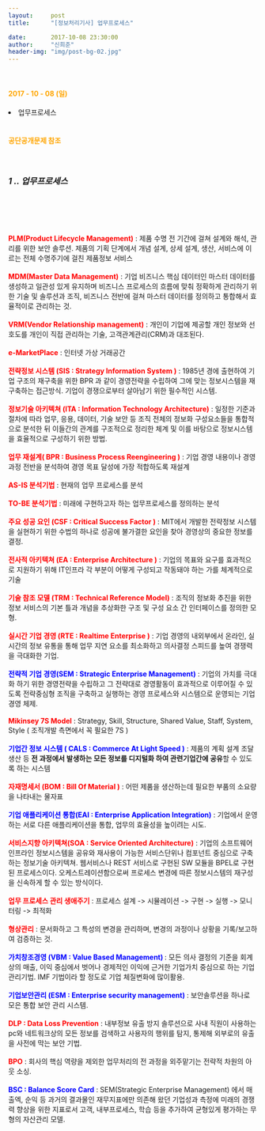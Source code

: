 ```yaml
---
layout:     post
title:      "[정보처리기사] 업무프로세스"

date:       2017-10-08 23:30:00
author:     "신희준"
header-img: "img/post-bg-02.jpg"
---
```

<br>
<H4 style ="font-weight:bold; color : orange">2017 - 10 - 08 (일)</H4>
<li>업무프로세스</li>


<br>
<H4 style ="font-weight:bold; color:orange;">공단공개문제 참조</H4>
<br>

<h5 style = "font-size: 17px; font-weight : bold;">1 .. 업무프로세스</h5>
<br>
<p style="font-size:14px;">
<br><br>
<b style="color:red;">PLM(Product Lifecycle Management)</b> : 제품 수명 전 기간에 걸쳐 설계와 해석, 관리를 위한 보안 솔루션. 제품의 기획 단계에서 개념 설계, 상세 설계, 생산, 서비스에 이르는 전체 수명주기에 걸친 제품정보 서비스
<br><br>
<b style="color:red;">MDM(Master Data Management)</b> : 기업 비즈니스 핵심 데이터인 마스터 데이터를 생성하고 일관성 있게 유지하며 비즈니스 프로세스의 흐름에 맞춰 정확하게 관리하기 위한 기술 및 솔루션과 조직, 비즈니스 전반에 걸쳐 마스터 데이터를 정의하고 통합해서 효율적이로 관리하는 것.
<br><br>
<b style="color:red;">VRM(Vendor Relationship management)</b> : 개인이 기업에 제공할 개인 정보와 선호도를 개인이 직접 관리하는 기술, 고객관계관리(CRM)과 대조된다. <br><br>
<b style="color:red;">e-MarketPlace</b> : 인터넷 가상 거래공간 <br><br>
<b style ="color:red;">전략정보 시스템 (SIS : Strategy Information System )</b> : 1985년 경에 출현하여 기업 구조의 재구축을 위한 BPR 과 같이 경영전략을 수립하여 그에 맞는 정보시스템을 재구축하는 접근방식. 기업이 경쟁으로부터 살아남기 위한 필수적인 시스템.
<br><br>
<b style ="color:red;">정보기술 아키텍쳐 (ITA : Information Technology Architecture)</b> : 일정한 기준과 절차에 따라 업무, 응용, 데이터, 기술 보안 등 조직 전체의 정보화 구성요소들을 통합적으로 분석한 뒤 이들간의 관계를 구조적으로 정리한 체계 및 이를 바탕으로 정보시스템을 효율적으로 구성하기 위한 방법.
<br><br>
<b style ="color:red;">업무 재설계( BPR : Business Process Reengineering )</b> : 기업 경영 내용이나 경영 과정 전반을 분석하여 경영 목표 달성에 가장 적합하도록 재설계
<br><br>
<b style ="color:red;">AS-IS 분석기법</b> : 현재의 업무 프로세스를 분석
<br><br>
<b style ="color:red;">TO-BE 분석기법</b> : 미래에 구현하고자 하는 업무프로세스를 정의하는 분석
<br><br>
<b style ="color:red;">주요 성공 요인 (CSF : Critical Success Factor )</b> : MIT에서 개발한 전략정보 시스템을 실현하기 위한 수법의 하나로 성공에 불가결한 요인을 찾아 경영상의 중요한 정보를 결정.
<br><br>
<b style ="color:red;">전사적 아키텍쳐 (EA : Enterprise Architecture )</b> : 기업의 목표와 요구를 효과적으로 지원하기 위해 IT인프라 각 부분이 어떻게 구성되고 작동돼야 하는 가를 체계적으로 기술
<br><br>
<b style ="color:red;">기술 참조 모델 (TRM : Technical Reference Model)</b> : 조직의 정보화 추진을 위한 정보 서비스의 기본 틀과 개념을 추상화한 구조 및 구성 요소 간 인터페이스를 정의한 모형.
<br><br>
<b style ="color:red;">실시간 기업 경영 (RTE : Realtime Enterprise )</b> : 기업 경영의 내외부에서 온라인, 실시간의 정보 유통을 통해 업무 지연 요소를 최소화하고 의사결정 스피드를 높여 경쟁력을 극대화한 기업.
<br><br>
<b style ="color:blue;">전략적 기업 경영(SEM : Strategic Enterprise Management)</b> : 기업의 가치를 극대화 하기 위한 경영전략을 수립하고 그 전략대로 경영활동이 효과적으로 이루어질 수 있도록 전략중심형 조직을 구축하고 실행하는 경영 프로세스와 시스템으로 운영되는 기업경영 체제.
<br><br>
<b style ="color:red;">Mikinsey 7S Model</b> : Strategy, Skill, Structure, Shared Value, Staff, System, Style ( 조직개발 측면에서 꼭 필요한 7S )
<br><br>
<b style ="color:blue;">기업간 정보 시스템 ( CALS : Commerce At Light Speed )</b> : 제품의 계획 설계 조달 생산 등 <b>전 과정에서 발생하는 모든 정보를 디지털화 하여 관련기업간에 공유</b>할 수 있도록 하는 시스템
<br><br>
<b style ="color:red;">자재명세서 (BOM : Bill Of Material )</b> : 어떤 제품을 생산하는데 필요한 부품의 소요량을 나타내는 물자표
<br><br>
<b style ="color:blue;">기업 애플리케이션 통합(EAI : Enterprise Application Integration)</b> : 기업에서 운영하는 서로 다른 애플리케이션을 통합, 업무의 효율성을 높이려는 시도.
<br><br>
<b style ="color:red;">서비스지향 아키텍쳐(SOA : Service Oriented Architecture)</b> : 기업의 소프트웨어 인프라인 정보시스템을 공유와 재사용이 가능한 서비스단위나 컴포넌트 중심으로 구축하는 정보기술 아키텍쳐. 웹서비스나 REST 서비스로 구현된 SW 모듈을 BPEL로 구현된 프로세스이다. 오케스트레이션함으로써 프로세스 변경에 따른 정보시스템의 재구성을 신속하게 할 수 있는 방식이다.
<br><br>
<b style ="color:red;">업무 프로세스 관리 생애주기</b> : 프로세스 설계 -> 시뮬레이션 -> 구현 -> 실행 -> 모니터링 -> 최적화<br><br>
<b style ="color:red;">형상관리</b> : 문서화하고 그 특성의 변경을 관리하며, 변경의 과정이나 상황을 기록/보고하여  검증하는 것.
<br><br>
<b style ="color:blue;">가치창조경영 (VBM : Value Based Management) </b> : 모든 의사 결정의 기준을 회계상의 매출, 이익 중심에서 벗어나 경제적인 이익에 근거한 기업가치 중심으로 하는 기업 관리기법. IMF 기법이라 할 정도로 기업 체질변화에 많이활용.
<br><br>
<b style ="color:blue;">기업보안관리 (ESM : Enterprise security management)</b> : 보안솔루션을 하나로 모은 통합 보안 관리 시스템.
<br><br>
<b style ="color:red;">DLP : Data Loss Prevention</b> : 내부정보 유출 방지 솔루션으로 사내 직원이 사용하는 pc와 네트워크상의 모든 정보를 검색하고 사용자의 행위를 탐지, 통제해 외부로의 유출을 사전에 막는 보안 기법.
<br><br>
<b style ="color:red;">BPO</b> : 회사의 핵심 역량을 제외한 업무처리의 전 과정을 외주맡기는 전략적 차원의 아웃 소싱.
<br><br>
<b style = "color:blue">BSC : Balance Score Card</b> : SEM(Strategic Enterprise Management) 에서 매출엑, 순익 등 과거의 결과물인 재무지표에만 의존해 왔던 기업성과 측정에 미래의 경쟁력 향상을 위한 지표로서 고객, 내부프로세스, 학습 등을 추가하여 균형있게 평가하는 무형의 자산관리 모델.
 </p>
